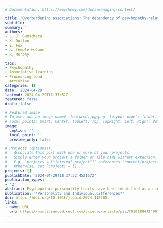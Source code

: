 ```yaml
---
# Documentation: https://wowchemy.com/docs/managing-content/

title: 'Overburdening associations: The dependency of psychopathy-related acquisitional learning deficits on processing load'
subtitle: ''
summary: ''
authors:
- L. J. Gunschera
- K. Dutton
- E. Fox
- A. Temple-McCune
- R. Murphy

tags:
- Psychopathy
- Associative learning
- Processing load
- Attention
categories: []
date: '2024-04-29'
lastmod: 2024-04-29T11:37:52Z
featured: false
draft: false

# Featured image
# To use, add an image named `featured.jpg/png` to your page's folder.
# Focal points: Smart, Center, TopLeft, Top, TopRight, Left, Right, BottomLeft, Bottom, BottomRight.
image:
  caption: ''
  focal_point: ''
  preview_only: false

# Projects (optional).
#   Associate this post with one or more of your projects.
#   Simply enter your project's folder or file name without extension.
#   E.g. `projects = ["internal-project"]` references `content/project/deep-learning/index.md`.
#   Otherwise, set `projects = []`.
projects: []
publishDate: '2024-04-29T18:37:52.452167Z'
publication_types:
- '2'
abstract: Psychopathic personality traits have been identified as an important predictor of associative learning capacity. Prior work has associated psychopathy with deficits when adapting learned associations in response to novel information. However, findings are inconsistent and are hypothesised to vary as a function of the processing load created by different experimental paradigms. We tested this hypothesis by examining the association between psychopathic traits and Stimulus-Response-Outcome contingency learning whilst manipulating contextual processing load. In experiments one and two, participants completed three versions of a configural object discrimination task that required participants to use increasingly multidimensional learning cues. Across both experiments, it was found that elevated levels of psychopathic traits were associated with a lesser capacity to form S-R-O associations in the bidimensional but not tridimensional versions of the learning task. This suggests psychopathy-related learning deficits may vary as a function of the processing load inherent to the bidimensional learning environment, rather than the type of learning taking place. This provides some of the first experimental evidence that psychopathic learning deficits are detectable during the acquisition phase of learning.
publication: '*Personality and Individual Differences*'
doi: https://doi.org/10.1016/j.paid.2024.112705
links:
- name: URL
  url: https://www.sciencedirect.com/science/article/pii/S019188692400165X?dgcid=rss_sd_all
---
```

---
